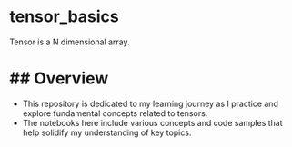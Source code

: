 # tensor_basics
Tensor is a N dimensional array. 

# ## Overview

- This repository is dedicated to my learning journey as I practice and explore fundamental concepts related to tensors. 
- The notebooks here include various concepts and code samples that help solidify my understanding of key topics.
